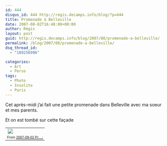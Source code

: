 ```yaml
---
id: 444
disqus_id: 444 http://regis.decamps.info/blog/?p=444
title: Promenade à Belleville
date: 2007-08-02T16:48:00+00:00
author: Régis
layout: post
guid: http://regis.decamps.info/blog/2007/08/promenade-a-belleville/
permalink: /blog/2007/08/promenade-a-belleville/
dsq_thread_id:
  - "189256996"

categories:
  - Art
  - Perso
tags:
  - Photo
  - Insolite
  - Paris
---
```

Cet après-midi j’ai fait une petite promenade dans Belleville avec ma soeur et mes parents.

Et on est tombé sur cette façade

<table style="width:auto;">
  <tr>
    <td>
      <a href="http://picasaweb.google.com/regis.decamps/20070802PromenadeDansBelleville/photo#5094128061023671602"><img src="http://lh3.google.com/regis.decamps/RrH6e02qVTI/AAAAAAAABjM/gzmXXemFUK8/s288/IMG_0515.JPG" /></a>
    </td>
  </tr>
  
  <tr>
    <tr>
      <td style="font-family:arial,sans-serif; font-size:11px; text-align:right">
        From <a href="http://picasaweb.google.com/regis.decamps/20070802PromenadeDansBelleville">2007-08-02 Pr…;</a>
      </td>
    </tr></table>
